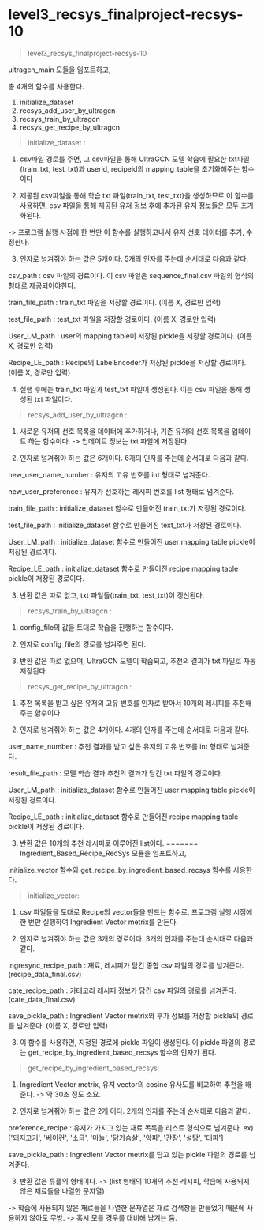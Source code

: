 # level3_recsys_finalproject-recsys-10

> level3_recsys_finalproject-recsys-10

ultragcn_main 모듈을 임포트하고,

총 4개의 함수를 사용한다.

1. initialize_dataset
2. recsys_add_user_by_ultragcn
3. recsys_train_by_ultragcn
4. recsys_get_recipe_by_ultragcn


> initialize_dataset :

1. csv파일 경로를 주면, 그 csv파일을 통해 UltraGCN 모델 학습에 필요한 txt파일(train_txt, test_txt)과 userid, recipeid의 mapping_table을 초기화해주는 함수이다

2. 제공된 csv파일을 통해 학습 txt 파일(train_txt, test_txt)을 생성하므로 이 함수를 사용하면, csv 파일을 통해 제공된 유저 정보 후에 추가된 유저 정보들은 모두 초기화된다.

-> 프로그램 실행 시점에 한 번만 이 함수를 실행하고나서 유저 선호 데이터를 추가, 수정한다.

3. 인자로 넘겨줘야 하는 값은 5개이다. 5개의 인자를 주는데 순서대로 다음과 같다.


csv_path : csv 파일의 경로이다. 이 csv 파일은 sequence_final.csv 파일의 형식의 형태로 제공되어야한다.

train_file_path : train_txt 파일을 저장할 경로이다. (이름 X, 경로만 입력)

test_file_path : test_txt 파일을 저장할 경로이다. (이름 X, 경로만 입력)

User_LM_path : user의 mapping table이 저장된 pickle을 저장할 경로이다. (이름 X, 경로만 입력)

Recipe_LE_path : Recipe의 LabelEncoder가 저장된 pickle을 저장할 경로이다. (이름 X, 경로만 입력)


4. 실행 후에는 train_txt 파일과 test_txt 파일이 생성된다. 이는 csv 파일을 통해 생성된 txt 파일이다.


> recsys_add_user_by_ultragcn : 

1. 새로운 유저의 선호 목록을 데이터에 추가하거나, 기존 유저의 선호 목록을 업데이트 하는 함수이다. -> 업데이트 정보는 txt 파일에 저장된다.

2. 인자로 넘겨줘야 하는 값은 6개이다. 6개의 인자를 주는데 순서대로 다음과 같다.


new_user_name_number : 유저의 고유 번호를 int 형태로 넘겨준다.

new_user_preference : 유저가 선호하는 레시피 번호를 list 형태로 넘겨준다.

train_file_path : initialize_dataset 함수로 만들어진 train_txt가 저장된 경로이다.

test_file_path : initialize_dataset 함수로 만들어진 text_txt가 저장된 경로이다.

User_LM_path : initialize_dataset 함수로 만들어진 user mapping table pickle이 저장된 경로이다.

Recipe_LE_path : initialize_dataset 함수로 만들어진 recipe mapping table pickle이 저장된 경로이다.


3. 반환 값은 따로 없고, txt 파일들(train_txt, test_txt)이 갱신된다.


> recsys_train_by_ultragcn :

1. config_file의 값을 토대로 학습을 진행하는 함수이다. 

2. 인자로 config_file의 경로를 넘겨주면 된다. 

3. 반환 값은 따로 없으며, UltraGCN 모델이 학습되고, 추천의 결과가 txt 파일로 자동 저장된다.


> recsys_get_recipe_by_ultragcn :

1. 추천 목록을 받고 싶은 유저의 고유 번호를 인자로 받아서 10개의 레시피를 추천해주는 함수이다.

2. 인자로 넘겨줘야 하는 값은 4개이다. 4개의 인자를 주는데 순서대로 다음과 같다.


user_name_number : 추천 결과를 받고 싶은 유저의 고유 번호를 int 형태로 넘겨준다.

result_file_path : 모델 학습 결과 추천의 결과가 담긴 txt 파일의 경로이다.

User_LM_path : initialize_dataset 함수로 만들어진 user mapping table pickle이 저장된 경로이다.

Recipe_LE_path : initialize_dataset 함수로 만들어진 recipe mapping table pickle이 저장된 경로이다.


3. 반환 값은 10개의 추천 레시피로 이루어진 list이다.
=======
Ingredient_Based_Recipe_RecSys 모듈을 임포트하고,

initialize_vector 함수와 get_recipe_by_ingredient_based_recsys 함수를 사용한다.

> initialize_vector: 

1. csv 파일들을 토대로 Recipe의 vector들을 만드는 함수로, 프로그램 실행 시점에 한 번만 실행하여 Ingredient Vector metrix를 만든다.

2. 인자로 넘겨줘야 하는 값은 3개의 경로이다. 3개의 인자를 주는데 순서대로 다음과 같다.


ingresync_recipe_path : 재료, 레시피가 담긴 종합 csv 파일의 경로를 넘겨준다. (recipe_data_final.csv)

cate_recipe_path : 카테고리 레시피 정보가 담긴 csv 파일의 경로를 넘겨준다. (cate_data_final.csv)

save_pickle_path : Ingredient Vector metrix와 부가 정보를 저장할 pickle의 경로를 넘겨준다. (이름 X, 경로만 입력)


3. 이 함수를 사용하면, 지정된 경로에 pickle 파일이 생성된다. 이 pickle 파일의 경로는 get_recipe_by_ingredient_based_recsys 함수의 인자가 된다.


> get_recipe_by_ingredient_based_recsys:

1. Ingredient Vector metrix, 유저 vector의 cosine 유사도를 비교하여 추천을 해준다. -> 약 30초 정도 소요.

2. 인자로 넘겨줘야 하는 값은 2개 이다. 2개의 인자를 주는데 순서대로 다음과 같다.


preference_recipe : 유저가 가지고 있는 재료 목록을 리스트 형식으로 넘겨준다. ex) ['돼지고기', '베이컨', '소금', '마늘', '닭가슴살', '양파', '간장', '설탕', '대파']

save_pickle_path : Ingredient Vector metrix를 담고 있는 pickle 파일의 경로를 넘겨준다.


3. 반환 값은 튜플의 형태이다.
-> (list 형태의 10개의 추천 레시피, 학습에 사용되지 않은 재료들을 나열한 문자열)

-> 학습에 사용되지 않은 재료들을 나열한 문자열은 재료 검색창을 만들었기 때문에 사용하지 않아도 무방. -> 혹시 모를 경우를 대비해 남겨는 둠.

